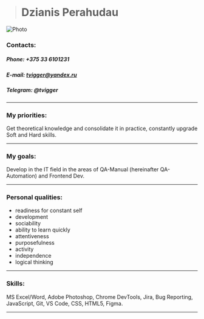   > # __Dzianis Perahudau__


![Photo](https://i.ibb.co/tJbS2DV/IMG-20220824-085738999999.jpg)

### **Contacts:**

##### *Phone: +375 33 6101231*

##### *E-mail: tvigger@yandex.ru*

##### *Telegram: @tvigger*

***

### __My priorities:__ 
 Get theoretical knowledge and consolidate it in practice, constantly upgrade Soft and Hard skills.

***

### __My goals:__
 Develop in the IT field in the areas of QA-Manual (hereinafter QA-Automation) and Frontend Dev. 

***

### __Personal qualities:__

  - readiness for constant self
  - development
  - sociability
  - ability to learn quickly
  - attentiveness
  - purposefulness
  - activity
  - independence
  - logical thinking

***

### __Skills:__ 

 MS Excel/Word, Adobe Photoshop, Chrome DevTools, Jira, Bug Reporting, JavaScript, Git, VS Code, CSS, HTML5, Figma.


***

